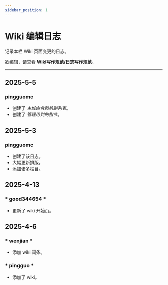 ```yaml
---
sidebar_position: 1
---
```


# Wiki 编辑日志
记录本栏 Wiki 页面变更的日志。

欲编辑，请查看 **Wiki写作规范/日志写作规范**。

***

## 2025-5-5
### pingguomc
* 创建了 *主城命令和机制列表*。
* 创建了 *管理用到的指令*。


## 2025-5-3
### pingguomc
* 创建了该日志。
* 大幅更新排版。
* 添加诸多栏目。


## 2025-4-13
### * good344654 *
* 更新了 wiki 开始页。


## 2025-4-6
### * wenjian *
* 添加 wiki 词条。

### * pingguo *
* 添加了 wiki。
